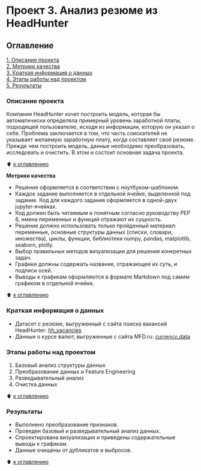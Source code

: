 # Проект 3. Анализ резюме из HeadHunter

## Оглавление  
[1. Описание проекта](https://github.com/vanpakpro/Data_Science_Hub/tree/main/hh_vacancies/README.md#Описание-проекта)  
[2. Метрики качества](https://github.com/vanpakpro/Data_Science_Hub/tree/main/hh_vacancies/README.md#Метрики-качества)  
[3. Краткая информация о данных](https://github.com/vanpakpro/Data_Science_Hub/tree/main/hh_vacancies/README.md#Краткая-информация-о-данных)  
[4. Этапы работы над проектом](https://github.com/vanpakpro/Data_Science_Hub/tree/main/hh_vacancies/README.md#Этапы-работы-над-проектом)  
[5. Результаты](https://github.com/vanpakpro/Data_Science_Hub/tree/main/hh_vacancies/README.md#Результаты)    

### Описание проекта    
Компания HeadHunter хочет построить модель, которая бы автоматически определяла примерный уровень заработной платы, подходящей пользователю, исходя из информации, которую он указал о себе. Проблема заключается в том, что часть соискателей не указывает желаемую заработную плату, когда составляет своё резюме. Прежде чем построить модель, данные необходимо преобразовать, исследовать и очистить. В этом и состоит основная задача проекта.

:arrow_up: [к оглавлению](https://github.com/vanpakpro/Data_Science_Hub/tree/main/hh_vacancies/README.md#Оглавление)

**Метрики качества**     
- Решение оформляется в соответствии с ноутбуком-шаблоном.
- Каждое задание выполняется в отдельной ячейке, выделенной под задание. Код для каждого задания оформляется в одной-двух jupyter-ячейках.
- Код должен быть читаемым и понятным согласно руководству PEP 8, имена переменных и функций отражают их сущность.
- Решение должно использовать только пройденный материал: переменные, основные структуры данных (списки, словари, множества), циклы, функции, библиотеки numpy, pandas, matplotlib, seaborn, plotly.
- Выбор правильных методов визуализации для решения конкретных задач.
- Графики должны содержать название, отражающее их суть, и подписи осей.
- Выводы к графикам оформляются в формате Markdown под самим графиком в отдельной ячейке.

:arrow_up: [к оглавлению](https://github.com/vanpakpro/Data_Science_Hub/tree/main/hh_vacancies/README.md#Оглавление)

### Краткая информация о данных 
- Датасет с резюме, выгруженный с сайта поиска вакансий HeadHunter: [hh_vacancies](https://drive.google.com/file/d/1hUb6X8IgRN7VTnpMspLZVrdDw-qArivA/view?usp=sharing)
- Данные о курсе валют, выгруженные с сайта MFD.ru: [currency_data](https://drive.google.com/file/d/16IbsMneKHhwaifsPL4eLQbGAGn-61QBa/view?usp=sharing)

### Этапы работы над проектом  
1. Базовый анализ структуры данных
2. Преобразование данных и Feature Engineering
3. Разведывательный анализ
4. Очистка данных

:arrow_up: [к оглавлению](https://github.com/vanpakpro/Data_Science_Hub/tree/main/hh_vacancies/README.md#Оглавление)


### Результаты  
- Выполнено преобразование признаков.
- Проведен базовый и разведывательный анализ данных.
- Спроектирована визуализация и приведены содержательные выводы к графикам.
- Данные очищены от дубликатов и выбросов.

:arrow_up: [к оглавлению](https://github.com/vanpakpro/Data_Science_Hub/tree/main/hh_vacancies/README.md#Оглавление)

